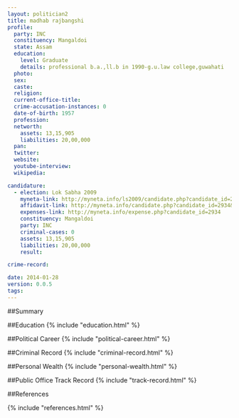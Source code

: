 ```yaml
---
layout: politician2
title: madhab rajbangshi
profile: 
  party: INC
  constituency: Mangaldoi
  state: Assam
  education: 
    level: Graduate
    details: professional b.a.,ll.b in 1990-g.u.law college,guwahati
  photo: 
  sex: 
  caste: 
  religion: 
  current-office-title: 
  crime-accusation-instances: 0
  date-of-birth: 1957
  profession: 
  networth: 
    assets: 13,15,905
    liabilities: 20,00,000
  pan: 
  twitter: 
  website: 
  youtube-interview: 
  wikipedia: 

candidature: 
  - election: Lok Sabha 2009
    myneta-link: http://myneta.info/ls2009/candidate.php?candidate_id=2934
    affidavit-link: http://myneta.info/candidate.php?candidate_id=2934&scan=original
    expenses-link: http://myneta.info/expense.php?candidate_id=2934
    constituency: Mangaldoi 
    party: INC
    criminal-cases: 0
    assets: 13,15,905
    liabilities: 20,00,000
    result:  

crime-record: 

date: 2014-01-28
version: 0.0.5
tags: 
---
```

##Summary


##Education
{% include "education.html" %}


##Political Career
{% include "political-career.html" %}


##Criminal Record
{% include "criminal-record.html" %}


##Personal Wealth
{% include "personal-wealth.html" %}


##Public Office Track Record
{% include "track-record.html" %}


##References


{% include "references.html" %}